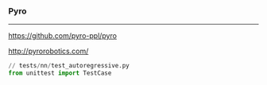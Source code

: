 ### Pyro
---
https://github.com/pyro-ppl/pyro

http://pyrorobotics.com/

```py
// tests/nn/test_autoregressive.py
from unittest import TestCase



```

```
```

```
```


